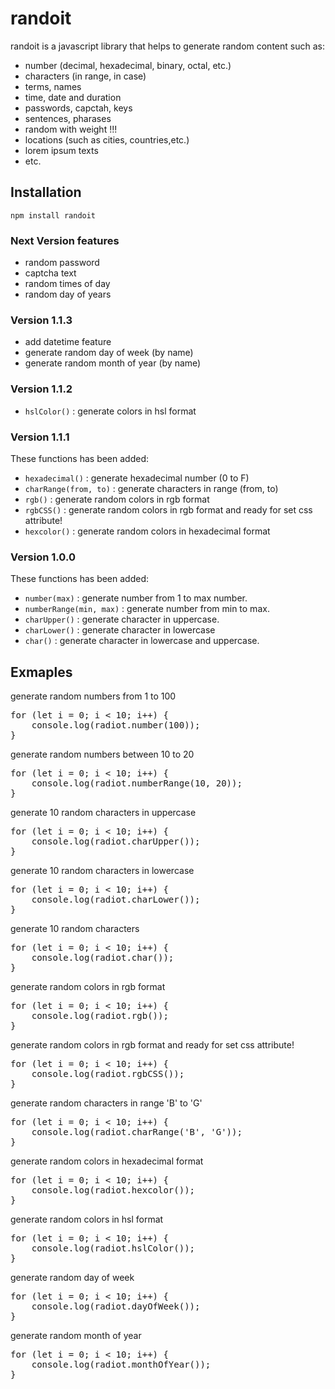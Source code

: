 # randoit

randoit is a javascript library that helps to generate random content such as:

-   number (decimal, hexadecimal, binary, octal, etc.)
-   characters (in range, in case)
-   terms, names
-   time, date and duration
-   passwords, capctah, keys
-   sentences, pharases
-   random with weight !!!
-   locations (such as cities, countries,etc.)
-   lorem ipsum texts
-   etc.

## Installation

`npm install randoit`

### Next Version features

-   random password
-   captcha text
-   random times of day
-   random day of years

### Version 1.1.3

-   add datetime feature
-   generate random day of week (by name)
-   generate random month of year (by name)

### Version 1.1.2

-   `hslColor()` : generate colors in hsl format

### Version 1.1.1

These functions has been added:

-   `hexadecimal()` : generate hexadecimal number (0 to F)
-   `charRange(from, to)` : generate characters in range (from, to)
-   `rgb()` : generate random colors in rgb format
-   `rgbCSS()` : generate random colors in rgb format and ready for set css attribute!
-   `hexcolor()` : generate random colors in hexadecimal format

### Version 1.0.0

These functions has been added:

-   `number(max)` : generate number from 1 to max number.
-   `numberRange(min, max)` : generate number from min to max.
-   `charUpper()` : generate character in uppercase.
-   `charLower()` : generate character in lowercase
-   `char()` : generate character in lowercase and uppercase.

## Exmaples

generate random numbers from 1 to 100

<pre>
for (let i = 0; i < 10; i++) {
    console.log(radiot.number(100));
}
</pre>

generate random numbers between 10 to 20

<pre>
for (let i = 0; i < 10; i++) {
    console.log(radiot.numberRange(10, 20));
}
</pre>

generate 10 random characters in uppercase

<pre>
for (let i = 0; i < 10; i++) {
    console.log(radiot.charUpper());
}
</pre>

generate 10 random characters in lowercase

<pre>
for (let i = 0; i < 10; i++) {
    console.log(radiot.charLower());
}
</pre>

generate 10 random characters

<pre>
for (let i = 0; i < 10; i++) {
    console.log(radiot.char());
}
</pre>

generate random colors in rgb format

<pre>
for (let i = 0; i < 10; i++) {
    console.log(radiot.rgb());
}
</pre>

generate random colors in rgb format and ready for set css attribute!

<pre>
for (let i = 0; i < 10; i++) {
    console.log(radiot.rgbCSS());
}
</pre>

generate random characters in range 'B' to 'G'

<pre>
for (let i = 0; i < 10; i++) {
    console.log(radiot.charRange('B', 'G'));
}
</pre>

generate random colors in hexadecimal format

<pre>
for (let i = 0; i < 10; i++) {
    console.log(radiot.hexcolor());
}
</pre>

generate random colors in hsl format

<pre>
for (let i = 0; i < 10; i++) {
    console.log(radiot.hslColor());
}
</pre>

generate random day of week

<pre>
for (let i = 0; i < 10; i++) {
    console.log(radiot.dayOfWeek());
}
</pre>

generate random month of year

<pre>
for (let i = 0; i < 10; i++) {
    console.log(radiot.monthOfYear());
}
</pre>
